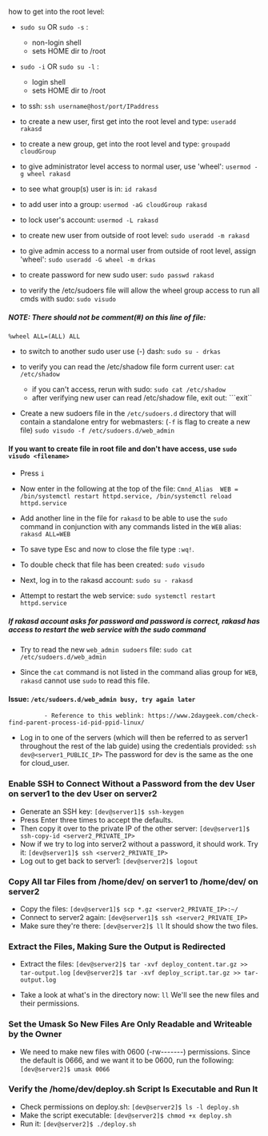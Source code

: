 how to get into the root level:
  - ```sudo su``` OR ```sudo -s``` :
    - non-login shell
    - sets HOME dir to /root
  - ```sudo -i``` OR ```sudo su -l``` :
    - login shell
    - sets HOME dir to /root
- to ssh: ```ssh username@host/port/IPaddress```

- to create a new user, first get into the root level and type: ```useradd rakasd```
- to create a new group, get into the root level and type: ```groupadd cloudGroup```
- to give administrator level access to normal user, use 'wheel': ```usermod -g wheel rakasd```
- to see what group(s) user is in: ```id rakasd```
- to add user into a group: ```usermod -aG cloudGroup rakasd```
- to lock user's account: ```usermod -L rakasd```
- to create new user from outside of root level: ```sudo useradd -m rakasd```
- to give admin access to a normal user from outside of root level, assign 'wheel': ```sudo useradd -G wheel -m drkas```
- to create password for new sudo user: ```sudo passwd rakasd```
- to verify the /etc/sudoers file will allow the wheel group access to run all cmds with sudo: ```sudo visudo```
##### NOTE: There should not be comment(#) on this line of file:
```%wheel ALL=(ALL) ALL```

- to switch to another sudo user use (-) dash: ```sudo su - drkas```
- to verify you can read the /etc/shadow file form current user: ```cat /etc/shadow```
  - if you can't access, rerun with sudo: ```sudo cat /etc/shadow```
  - after verifying new user can read /etc/shadow file, exit out: ```exit``

- Create a new sudoers file in the ```/etc/sudoers.d``` directory that will contain a standalone entry for webmasters: (```-f``` is flag to create a new file)
```sudo visudo -f /etc/sudoers.d/web_admin```
#### If you want to create file in root file and don't have access, use ```sudo visudo <filename>```

- Press ```i```

- Now enter in the following at the top of the file:
```Cmnd_Alias  WEB = /bin/systemctl restart httpd.service, /bin/systemctl reload httpd.service```

- Add another line in the file for ```rakasd``` to be able to use the ```sudo``` command in conjunction with any commands listed in the ```WEB``` alias:
```rakasd ALL=WEB```

- To save type Esc and now to close the file type ```:wq!```.

- To double check that file has been created: ```sudo visudo```

- Next, log in to the rakasd account:
```sudo su - rakasd```

- Attempt to restart the web service:
```sudo systemctl restart httpd.service```
##### If rakasd account asks for password and password is correct, rakasd has access to restart the web service with the sudo command

- Try to read the new ```web_admin sudoers``` file:
```sudo cat /etc/sudoers.d/web_admin```

- Since the ```cat``` command is not listed in the command alias group for ```WEB```, ```rakasd``` cannot use ```sudo``` to read this file.

#### Issue: ```/etc/sudoers.d/web_admin busy, try again later```
              - Reference to this weblink: https://www.2daygeek.com/check-find-parent-process-id-pid-ppid-linux/

- Log in to one of the servers (which will then be referred to as server1 throughout the rest of the lab guide) using the credentials provided:
```ssh dev@<server1_PUBLIC_IP>```
The password for dev is the same as the one for cloud_user.

### Enable SSH to Connect Without a Password from the dev User on server1 to the dev User on server2
- Generate an SSH key:
```[dev@server1]$ ssh-keygen```
- Press Enter three times to accept the defaults.
- Then copy it over to the private IP of the other server:
```[dev@server1]$ ssh-copy-id <server2_PRIVATE_IP>```
- Now if we try to log into server2 without a password, it should work. Try it:
```[dev@server1]$ ssh <server2_PRIVATE_IP>```
- Log out to get back to server1:
```[dev@server2]$ logout```

### Copy All tar Files from /home/dev/ on server1 to /home/dev/ on server2
- Copy the files:
```[dev@server1]$ scp *.gz <server2_PRIVATE_IP>:~/```
- Connect to server2 again:
```[dev@server1]$ ssh <server2_PRIVATE_IP>```
- Make sure they're there:
```[dev@server2]$ ll```
It should show the two files.

### Extract the Files, Making Sure the Output is Redirected
- Extract the files:
```[dev@server2]$ tar -xvf deploy_content.tar.gz >> tar-output.log```
```[dev@server2]$ tar -xvf deploy_script.tar.gz >> tar-output.log```

- Take a look at what's in the directory now:
```ll```
We'll see the new files and their permissions.

### Set the Umask So New Files Are Only Readable and Writeable by the Owner
- We need to make new files with 0600 (-rw-------) permissions. Since the default is 0666, and we want it to be 0600, run the following:
```[dev@server2]$ umask 0066```

### Verify the /home/dev/deploy.sh Script Is Executable and Run It
- Check permissions on deploy.sh:
```[dev@server2]$ ls -l deploy.sh```
- Make the script executable:
```[dev@server2]$ chmod +x deploy.sh```
- Run it:
```[dev@server2]$ ./deploy.sh```
